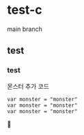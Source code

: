 # test-c

main branch

## test

### test

몬스터 추가 코드

```
var monster = "monster"
var monster = "monster"
var monster = "monster"
```

🥇
